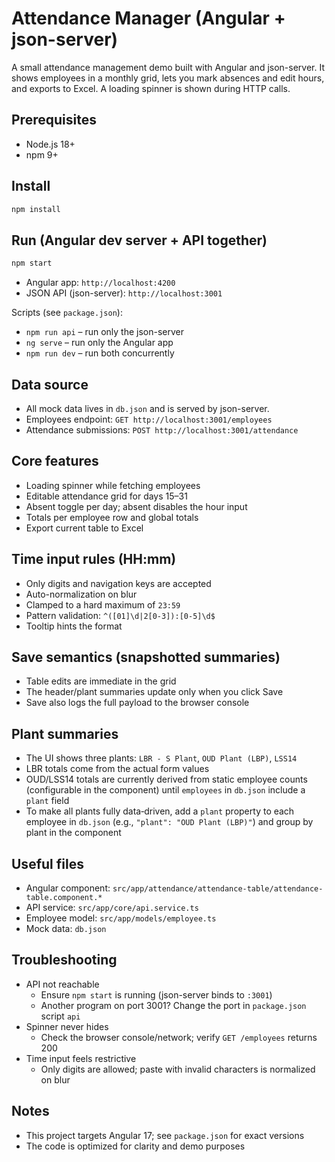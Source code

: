 # Attendance Manager (Angular + json-server)

A small attendance management demo built with Angular and json-server. It shows employees in a monthly grid, lets you mark absences and edit hours, and exports to Excel. A loading spinner is shown during HTTP calls.

## Prerequisites
- Node.js 18+
- npm 9+

## Install
```bash
npm install
```

## Run (Angular dev server + API together)
```bash
npm start
```
- Angular app: `http://localhost:4200`
- JSON API (json-server): `http://localhost:3001`

Scripts (see `package.json`):
- `npm run api` – run only the json-server
- `ng serve` – run only the Angular app
- `npm run dev` – run both concurrently

## Data source
- All mock data lives in `db.json` and is served by json-server.
- Employees endpoint: `GET http://localhost:3001/employees`
- Attendance submissions: `POST http://localhost:3001/attendance`

## Core features
- Loading spinner while fetching employees
- Editable attendance grid for days 15–31
- Absent toggle per day; absent disables the hour input
- Totals per employee row and global totals
- Export current table to Excel

## Time input rules (HH:mm)
- Only digits and navigation keys are accepted
- Auto-normalization on blur
- Clamped to a hard maximum of `23:59`
- Pattern validation: `^([01]\d|2[0-3]):[0-5]\d$`
- Tooltip hints the format

## Save semantics (snapshotted summaries)
- Table edits are immediate in the grid
- The header/plant summaries update only when you click Save
- Save also logs the full payload to the browser console

## Plant summaries
- The UI shows three plants: `LBR - S Plant`, `OUD Plant (LBP)`, `LSS14`
- LBR totals come from the actual form values
- OUD/LSS14 totals are currently derived from static employee counts (configurable in the component) until `employees` in `db.json` include a `plant` field
- To make all plants fully data‑driven, add a `plant` property to each employee in `db.json` (e.g., `"plant": "OUD Plant (LBP)"`) and group by plant in the component

## Useful files
- Angular component: `src/app/attendance/attendance-table/attendance-table.component.*`
- API service: `src/app/core/api.service.ts`
- Employee model: `src/app/models/employee.ts`
- Mock data: `db.json`

## Troubleshooting
- API not reachable
  - Ensure `npm start` is running (json-server binds to `:3001`)
  - Another program on port 3001? Change the port in `package.json` script `api`
- Spinner never hides
  - Check the browser console/network; verify `GET /employees` returns 200
- Time input feels restrictive
  - Only digits are allowed; paste with invalid characters is normalized on blur

## Notes
- This project targets Angular 17; see `package.json` for exact versions
- The code is optimized for clarity and demo purposes
